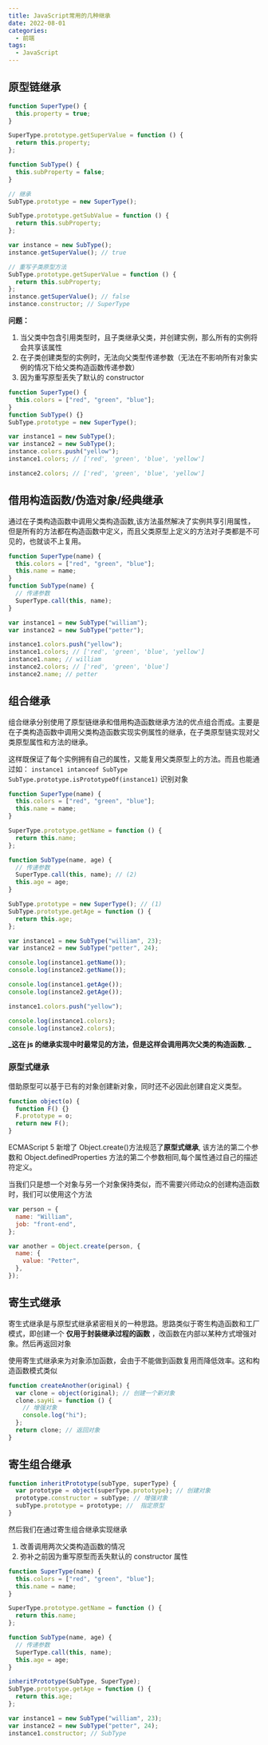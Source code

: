 ```yaml
---
title: JavaScript常用的几种继承
date: 2022-08-01
categories:
  - 前端
tags:
  - JavaScript
---
```


## 原型链继承

```js
function SuperType() {
  this.property = true;
}

SuperType.prototype.getSuperValue = function () {
  return this.property;
};

function SubType() {
  this.subProperty = false;
}

// 继承
SubType.prototype = new SuperType();

SubType.prototype.getSubValue = function () {
  return this.subProperty;
};

var instance = new SubType();
instance.getSuperValue(); // true

// 重写子类原型方法
SubType.prototype.getSuperValue = function () {
  return this.subProperty;
};
instance.getSuperValue(); // false
instance.constructor; // SuperType
```

**问题：**

1. 当父类中包含引用类型时，且子类继承父类，并创建实例，那么所有的实例将会共享该属性
2. 在子类创建类型的实例时，无法向父类型传递参数（无法在不影响所有对象实例的情况下给父类构造函数传递参数）
3. 因为重写原型丢失了默认的 constructor

```js
function SuperType() {
  this.colors = ["red", "green", "blue"];
}
function SubType() {}
SubType.prototype = new SuperType();

var instance1 = new SubType();
var instance2 = new SubType();
instance.colors.push("yellow");
instance1.colors; // ['red', 'green', 'blue', 'yellow']

instance2.colors; // ['red', 'green', 'blue', 'yellow']
```

## 借用构造函数/伪造对象/经典继承

通过在子类构造函数中调用父类构造函数,该方法虽然解决了实例共享引用属性，但是所有的方法都在构造函数中定义，而且父类原型上定义的方法对子类都是不可见的，也就谈不上复用。

```js
function SuperType(name) {
  this.colors = ["red", "green", "blue"];
  this.name = name;
}
function SubType(name) {
  // 传递参数
  SuperType.call(this, name);
}

var instance1 = new SubType("william");
var instance2 = new SubType("petter");

instance1.colors.push("yellow");
instance1.colors; // ['red', 'green', 'blue', 'yellow']
instance1.name; // william
instance2.colors; // ['red', 'green', 'blue']
instance2.name; // petter
```

## 组合继承

组合继承分别使用了原型链继承和借用构造函数继承方法的优点组合而成。主要是在子类构造函数中调用父类构造函数实现实例属性的继承，在子类原型链实现对父类原型属性和方法的继承。

这样既保证了每个实例拥有自己的属性，又能复用父类原型上的方法。而且也能通过如：
`instance1 intanceof SubType`
`SubType.prototype.isPrototypeOf(instance1)`
识别对象

```js
function SuperType(name) {
  this.colors = ["red", "green", "blue"];
  this.name = name;
}

SuperType.prototype.getName = function () {
  return this.name;
};

function SubType(name, age) {
  // 传递参数
  SuperType.call(this, name); // (2)
  this.age = age;
}

SubType.prototype = new SuperType(); // (1)
SubType.prototype.getAge = function () {
  return this.age;
};

var instance1 = new SubType("william", 23);
var instance2 = new SubType("petter", 24);

console.log(instance1.getName());
console.log(instance2.getName());

console.log(instance1.getAge());
console.log(instance2.getAge());

instance1.colors.push("yellow");

console.log(instance1.colors);
console.log(instance2.colors);
```

**_这在 js 的继承实现中时最常见的方法，但是这样会调用两次父类的构造函数. _**

### 原型式继承

借助原型可以基于已有的对象创建新对象，同时还不必因此创建自定义类型。

```js
function object(o) {
  function F() {}
  F.prototype = o;
  return new F();
}
```

ECMAScript 5 新增了 Object.create()方法规范了**原型式继承**, 该方法的第二个参数和 Object.definedProperties 方法的第二个参数相同,每个属性通过自己的描述符定义。

当我们只是想一个对象与另一个对象保持类似，而不需要兴师动众的创建构造函数时，我们可以使用这个方法

```js
var person = {
  name: "William",
  job: "front-end",
};

var another = Object.create(person, {
  name: {
    value: "Petter",
  },
});
```

## 寄生式继承

寄生式继承是与原型式继承紧密相关的一种思路。思路类似于寄生构造函数和工厂模式，即创建一个 **仅用于封装继承过程的函数** ，改函数在内部以某种方式增强对象。然后再返回对象

使用寄生式继承来为对象添加函数，会由于不能做到函数复用而降低效率。这和构造函数模式类似

```js
function createAnother(original) {
  var clone = object(original); // 创建一个新对象
  clone.sayHi = function () {
    // 增强对象
    console.log("hi");
  };
  return clone; // 返回对象
}
```

## 寄生组合继承

```js
function inheritPrototype(subType, superType) {
  var prototype = object(superType.prototype); // 创建对象
  prototype.constructor = subType; // 增强对象
  subType.prototype = prototype; //  指定原型
}
```

然后我们在通过寄生组合继承实现继承

1. 改善调用两次父类构造函数的情况
2. 弥补之前因为重写原型而丢失默认的 constructor 属性

```js
function SuperType(name) {
  this.colors = ["red", "green", "blue"];
  this.name = name;
}

SuperType.prototype.getName = function () {
  return this.name;
};

function SubType(name, age) {
  // 传递参数
  SuperType.call(this, name);
  this.age = age;
}

inheritPrototype(SubType, SuperType);
SubType.prototype.getAge = function () {
  return this.age;
};

var instance1 = new SubType("william", 23);
var instance2 = new SubType("petter", 24);
instance1.constructor; // SubType
```

